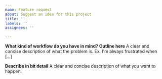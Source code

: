 ```yaml
---
name: Feature request
about: Suggest an idea for this project
title: ''
labels: ''
assignees: ''

---
```


**What kind of workflow do you have in mind? Outline here**
A clear and concise description of what the problem is. Ex. I'm always frustrated when [...]

**Describe in bit detail**
A clear and concise description of what you want to happen.
